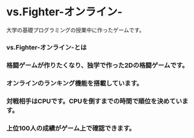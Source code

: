 # vs.Fighter-オンライン-
大学の基礎プログラミングの授業中に作ったゲームです。

### vs.Fighter-オンライン-とは
### 格闘ゲームが作りたくなり、独学で作った2Dの格闘ゲームです。
### オンラインのランキング機能を搭載しています。
### 対戦相手はCPUです。CPUを倒すまでの時間で順位を決めています。
### 上位100人の成績がゲーム上で確認できます。
